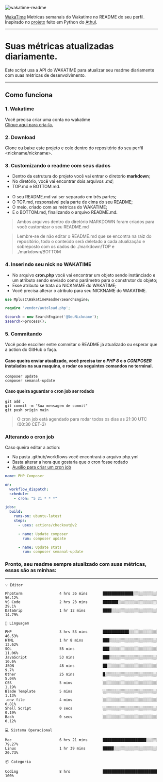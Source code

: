 ![wakatime-readme](https://socialify.git.ci/bymatheus/wakatime-readme/image?description=1&descriptionEditable=M%C3%A9tricas%20semanais%20do%20Wakatime%20no%20seu%20README%20de%20perfil.&font=KoHo&forks=1&language=1&owner=1&pattern=Signal&stargazers=1&theme=Dark)

[WakaTime](https://wakatime.com) Metricas semanais do Wakatime no README do seu perfil. <br>
Inspirado no [projeto](https://github.com/athul/waka-readme) feito em Python do [Athul](https://github.com/athul).
___

# Suas métricas atualizadas diariamente.
Este script usa a API do WAKATIME para atualizar seu readme diariamente com suas métricas de desenvolvimento.

___

## Como funciona

### 1. Wakatime
Você precisa criar uma conta no wakatime <br>
[Clique aqui para cria-la.](https://wakatime.com) 

### 2. Download
Clone ou baixe este projeto e cole dentro do repositório do seu perfil <nickname/nickname>.

### 3. Customizando o readme com seus dados
- Dentro da estrutura do projeto você vai entrar o diretorio **markdown**;  
- No diretório, você vai encontrar dois arquivos *.md*;
- TOP.md e BOTTOM.md.
<br><br>
- O seu README.md vai ser separado em três partes; 
- O TOP.md, responsável pela parte de cima do seu README;
- O meio, criado com as métricas do WAKATIME;
- E o BOTTOM.md, finalizando o arquivo README.md.<br>

> Ambos arquivos dentro do diretório MARKDOWN foram criados para você customizar o seu README.md

> Lembre-se de não editar o README.md que se encontra na raiz do repositório, todo o conteúdo será deletado a cada atualização e sobreposto com os dados do ./markdown/TOP e ./markdown/BOTTOM

### 4. Inserindo seu nick no WAKATIME
- No arquivo **cron.php** você vai encontrar um objeto sendo instânciado e um atributo sendo enviado como parâmetro para o construtor do objeto;
- Esse atributo se trata do NICKNAME do WAKATIME;
- Você precisa alterar o atributo para seu NICKNAME do WAKATIME.

```php
use MplusC\WakatimeReadme\SearchEngine;

require 'vendor/autoload.php';

$search = new SearchEngine('@SeuNickname');
$search->process();
```

### 5. Commitando
Você pode escolher entre commitar o README já atualizado ou esperar que a action do GitHub o faça. <br>

#### Caso queira enviar atualizado, você precisa ter o *PHP 8* e o *COMPOSER* instalados na sua maquina, e rodar os seguintes comandos no terminal.
```composer
composer update
composer semanal-update 
```

#### Caso queira aguardar o cron job ser rodado 
```git 
git add .
git commit -m "Sua mensagem de commit"
git push origin main
```

>O cron job está agendado para rodar todos os dias as 21:30 UTC (00:30 CET-3) 

### Alterando o cron job
Caso queira editar a action:

- Na pasta .github/workflows você encontrará o arquivo php.yml
- Basta alterar a hora que gostaria que o cron fosse rodado
- [Auxilio para criar um cron job](https://crontab.guru)

```yml
name: PHP Composer

on:
  workflow_dispatch:
  schedule:
    - cron: "5 21 * * *"

jobs:
  build:
    runs-on: ubuntu-latest
    steps:
      - uses: actions/checkout@v2

      - name: Update composer
        run: composer update

      - name: Update stats
        run: composer semanal-update
```

### Pronto, seu readme sempre atualizado com suas métricas, essas são as minhas:

___
```text
💡 Editor

PhpStorm                 4 hrs 36 mins       ██████████████░░░░░░░░░░░     56.12%
VS Code                  2 hrs 23 mins       ███████░░░░░░░░░░░░░░░░░░      29.1%
DataGrip                 1 hr 12 mins        ████░░░░░░░░░░░░░░░░░░░░░     14.79%
```
```text
💬 Linguagem

PHP                      3 hrs 53 mins       ████████████░░░░░░░░░░░░░     46.53%
HTML                     1 hr 8 mins         ███░░░░░░░░░░░░░░░░░░░░░░     13.62%
SQL                      55 mins             ███░░░░░░░░░░░░░░░░░░░░░░     11.06%
JavaScript               53 mins             ███░░░░░░░░░░░░░░░░░░░░░░      10.6%
JSON                     48 mins             ██░░░░░░░░░░░░░░░░░░░░░░░       9.7%
Other                    25 mins             █░░░░░░░░░░░░░░░░░░░░░░░░      5.04%
CSS                      5 mins              ░░░░░░░░░░░░░░░░░░░░░░░░░      1.19%
Blade Template           5 mins              ░░░░░░░░░░░░░░░░░░░░░░░░░      1.13%
.env file                4 mins              ░░░░░░░░░░░░░░░░░░░░░░░░░      0.81%
Shell Script             0 secs              ░░░░░░░░░░░░░░░░░░░░░░░░░      0.19%
Bash                     0 secs              ░░░░░░░░░░░░░░░░░░░░░░░░░      0.12%
```
```text
💻 Sistema Operacional

Mac                      6 hrs 21 mins       ████████████████████░░░░░     79.27%
Linux                    1 hr 39 mins        █████░░░░░░░░░░░░░░░░░░░░     20.73%
```
```text
📦 Categoria

Coding                   8 hrs               █████████████████████████       100%
```
